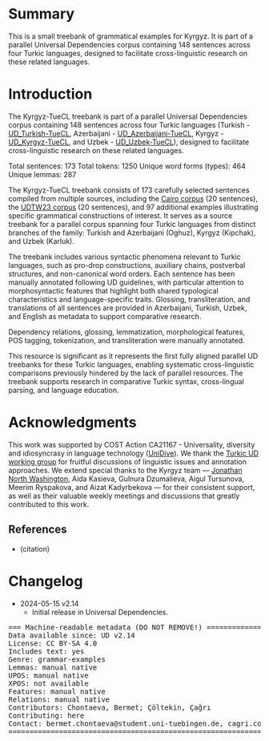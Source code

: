 # Summary

This is a small treebank of grammatical examples for Kyrgyz.
It is part of a parallel Universal Dependencies corpus containing 148 sentences across four Turkic languages, designed to facilitate cross-linguistic research on these related languages.

# Introduction

The Kyrgyz-TueCL treebank is part of a parallel Universal Dependencies corpus containing 148 sentences across four Turkic languages (Turkish - [UD_Turkish-TueCL](https://github.com/UniversalDependencies/UD_Turkish-TueCL/tree/dev), Azerbaijani - [UD_Azerbaijani-TueCL](https://github.com/UniversalDependencies/UD_Azerbaijani-TueCL/tree/dev), Kyrgyz -  [UD_Kyrgyz-TueCL](https://github.com/UniversalDependencies/UD_Kyrgyz-TueCL/tree/dev), and Uzbek - [UD_Uzbek-TueCL](https://github.com/UniversalDependencies/UD_Uzbek-TueCL/tree/dev)), designed to facilitate cross-linguistic research on these related languages.

Total sentences: 173
Total tokens: 1250
Unique word forms (types): 464
Unique lemmas: 287

The Kyrgyz-TueCL treebank consists of 173 carefully selected sentences compiled from multiple sources, including the [Cairo corpus](https://github.com/UniversalDependencies/cairo) (20 sentences), the [UDTW23 corpus](https://github.com/ud-turkic/udtw23) (20 sentences), and 97 additional examples illustrating specific grammatical constructions of interest. It serves as a source treebank for a parallel corpus spanning four Turkic languages from distinct branches of the family: Turkish and Azerbaijani (Oghuz), Kyrgyz (Kipchak), and Uzbek (Karluk).

The treebank includes various syntactic phenomena relevant to Turkic languages, such as pro-drop constructions, auxiliary chains, postverbal structures, and non-canonical word orders. Each sentence has been manually annotated following UD guidelines, with particular attention to morphosyntactic features that highlight both shared typological characteristics and language-specific traits.
Glossing, transliteration, and translations of all sentences are provided in Azerbaijani, Turkish, Uzbek, and English as metadata to support comparative research.

Dependency relations, glossing, lemmatization, morphological features, POS tagging, tokenization, and transliteration were manually annotated.

This resource is significant as it represents the first fully aligned parallel UD treebanks for these Turkic languages, enabling systematic cross-linguistic comparisons previously hindered by the lack of parallel resources. The treebank supports research in comparative Turkic syntax, cross-lingual parsing, and language education.

# Acknowledgments

This work was supported by COST Action CA21167 - Universality, diversity and idiosyncrasy in language technology ([UniDive](https://unidive.lisn.upsaclay.fr/)). We thank the [Turkic UD working group](https://github.com/ud-turkic) for fruitful discussions of linguistic issues and annotation approaches.
We extend special thanks to the Kyrgyz team — [Jonathan North Washington](https://github.com/jonorthwash), Aida Kasieva, Gulnura Dzumalieva, Aigul Tursunova, Meerim Ryspakova, and Aizat Kadyrbekova — for their consistent support, as well as their valuable weekly meetings and discussions that greatly contributed to this work.

## References

* (citation)


# Changelog

* 2024-05-15 v2.14
  * Initial release in Universal Dependencies.


<pre>
=== Machine-readable metadata (DO NOT REMOVE!) ================================
Data available since: UD v2.14
License: CC BY-SA 4.0
Includes text: yes
Genre: grammar-examples
Lemmas: manual native
UPOS: manual native
XPOS: not available
Features: manual native
Relations: manual native
Contributors: Chontaeva, Bermet; Çöltekin, Çağrı
Contributing: here
Contact: bermet.chontaeva@student.uni-tuebingen.de, cagri.coeltekin@uni-tuebingen.de
===============================================================================
</pre>
